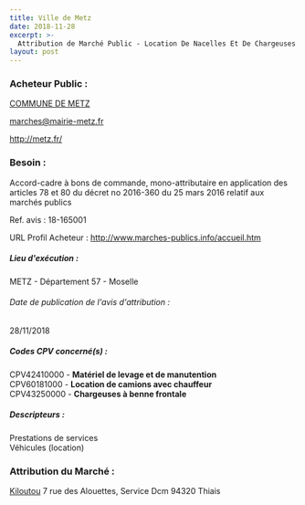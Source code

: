 ```yaml
---
title: Ville de Metz
date: 2018-11-28
excerpt: >-
  Attribution de Marché Public - Location De Nacelles Et De Chargeuses
layout: post
---
```


### Acheteur Public : 
<a href="/acheteur-135/siren-215704636"> COMMUNE DE METZ</a><br/>



marches@mairie-metz.fr


http://metz.fr/
### Besoin :

Accord-cadre à bons de commande, mono-attributaire en application des articles 78 et 80 du décret no 2016-360 du 25 mars 2016 relatif aux marchés publics

Ref. avis : 18-165001

URL Profil Acheteur : http://www.marches-publics.info/accueil.htm

##### Lieu d'exécution :

METZ - Département 57 - Moselle

###### Date de publication de l'avis d'attribution : 
28/11/2018

##### Codes CPV concerné(s) :
CPV42410000 - **Matériel de levage et de manutention** <br/>
CPV60181000 - **Location de camions avec chauffeur** <br/>
CPV43250000 - **Chargeuses à benne frontale** <br/>

##### Descripteurs :
Prestations de services <br/>
Véhicules (location) <br/>

### Attribution du Marché :
<a href="/entreprise-545/siren-317686061"> Kiloutou</a>    7 rue des Alouettes, Service Dcm 94320 Thiais <br/>
